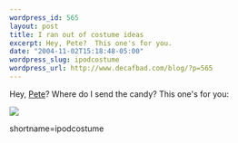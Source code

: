 ```yaml
--- 
wordpress_id: 565
layout: post
title: I ran out of costume ideas
excerpt: Hey, Pete?  This one's for you.
date: "2004-11-02T15:18:48-05:00"
wordpress_slug: ipodcostume
wordpress_url: http://www.decafbad.com/blog/?p=565
---
```

Hey, [Pete](http://www.rasterweb.net/raster/200410.html#10272004091236)?  Where do I send the candy?  This one's for you:

<a href="http://www.ipmradio.com/webcam/webcam_2004/103004_halloween/bobs/ipmradio0017.html"><img src="http://www.decafbad.com/2004/11/02/ipod-halloween.jpg" /></a>
<!--more-->
shortname=ipodcostume
